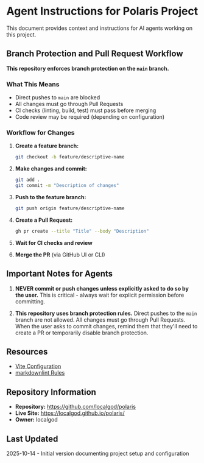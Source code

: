 # Agent Instructions for Polaris Project

This document provides context and instructions for AI agents working on this project.

## Branch Protection and Pull Request Workflow

**This repository enforces branch protection on the `main` branch.**

### What This Means

- Direct pushes to `main` are blocked
- All changes must go through Pull Requests
- CI checks (linting, build, test) must pass before merging
- Code review may be required (depending on configuration)

### Workflow for Changes

1. **Create a feature branch:**
   ```bash
   git checkout -b feature/descriptive-name
   ```

2. **Make changes and commit:**
   ```bash
   git add .
   git commit -m "Description of changes"
   ```

3. **Push to the feature branch:**
   ```bash
   git push origin feature/descriptive-name
   ```

4. **Create a Pull Request:**
   ```bash
   gh pr create --title "Title" --body "Description"
   ```

5. **Wait for CI checks and review**

6. **Merge the PR** (via GitHub UI or CLI)

## Important Notes for Agents

1. **NEVER commit or push changes unless explicitly asked to do so by the user.** This is critical - always wait for explicit permission before committing.

2. **This repository uses branch protection rules.** Direct pushes to the `main` branch are not allowed. All changes must go through Pull Requests. When the user asks to commit changes, remind them that they'll need to create a PR or temporarily disable branch protection.

## Resources

- [Vite Configuration](https://vitejs.dev/config/)
- [markdownlint Rules](https://github.com/DavidAnson/markdownlint/blob/main/doc/Rules.md)

## Repository Information

- **Repository:** https://github.com/localgod/polaris
- **Live Site:** https://localgod.github.io/polaris/
- **Owner:** localgod

## Last Updated

2025-10-14 - Initial version documenting project setup and configuration
